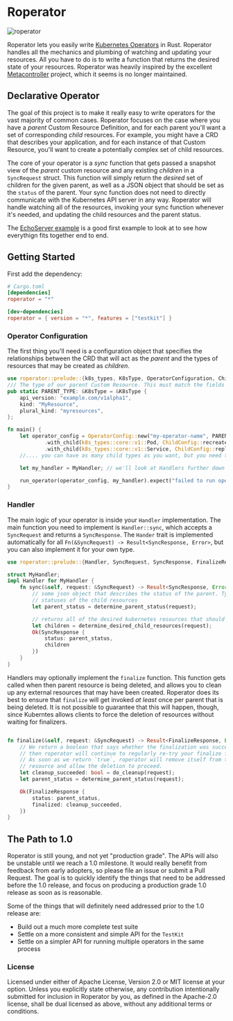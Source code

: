 # Roperator

![roperator](https://docs.rs/roperator/badge.svg)

Roperator lets you easily write [Kubernetes Operators](https://kubernetes.io/docs/concepts/extend-kubernetes/operator/) in Rust. Roperator handles all the mechanics and plumbing of watching and updating your resources. All you have to do is to write a function that returns the desired state of your resources. Roperator was heavily inspired by the excellent [Metacontroller](https://github.com/GoogleCloudPlatform/metacontroller) project, which it seems is no longer maintained.

## Declarative Operator

The goal of this project is to make it really easy to write operators for the vast majority of common cases. Roperator focuses on the case where you have a _parent_ Custom Resource Definition, and for each parent you'll want a set of corresponding _child_ resources. For example, you might have a CRD that describes your application, and for each instance of that Custom Resource, you'll want to create a potentially complex set of child resources.

The core of your operator is a _sync_ function that gets passed a snapshot view of the _parent_ custom resource and any existing _children_ in a `SyncRequest` struct. This function will simply return the _desired_ set of children for the given parent, as well as a JSON object that should be set as the `status` of the parent. Your sync function does not need to directly communicate with the Kubernetes API server in any way. Roperator will handle watching all of the resources, invoking your sync function whenever it's needed, and updating the child resources and the parent status.

The [EchoServer example](examples/echo-server/README.md) is a good first example to look at to see how everythign fits together end to end.

## Getting Started

First add the dependency:

```toml
# Cargo.toml
[dependencies]
roperator = "*"

[dev-dependencies]
roperator = { version = "*", features = ["testkit"] }
```

### Operator Configuration

The first thing you'll need is a configuration object that specifies the relationships between the CRD that will act as the _parent_ and the types of resources that may be created as _children_.

```rust
use roperator::prelude::{k8s_types, K8sType, OperatorConfiguration, ChildConfig, run_operator};
/// The type of our parent Custom Resource. This must match the fields provided in the CRD
pub static PARENT_TYPE: &K8sType = &K8sType {
    api_version: "example.com/v1alpha1",
    kind: "MyResource",
    plural_kind: "myresources",
};

fn main() {
    let operator_config = OperatorConfig::new("my-operator-name", PARENT_TYPE)
            .with_child(k8s_types::core::v1::Pod, ChildConfig::recreate())
            .with_child(k8s_types::core::v1::Service, ChildConfig::replace());
    //.... you can have as many child types as you want, but you need to specify all of the types that you may create ahead of time

    let my_handler = MyHandler; // we'll look at Handlers further down

    run_operator(operator_config, my_handler).expect("failed to run operator");
}
```

### Handler

The main logic of your operator is inside your `Handler` implementation. The main function you need to implement is `Handler::sync`, which accepts a `SyncRequest` and returns a `SyncResponse`. The `Hander` trait is implemented automatically for all `Fn(&SyncRequest) -> Result<SyncResponse, Error>`, but you can also implement it for your own type.

```rust
use roperator::prelude::{Handler, SyncRequest, SyncResponse, FinalizeResponse, Error};

struct MyHandler;
impl Handler for MyHandler {
    fn sync(&self, request: &SyncRequest) -> Result<SyncResponse, Error> {
        // some json object that describes the status of the parent. Typically, this will be determined just based on the
        // statuses of the child resources
        let parent_status = determine_parent_status(request);

        // returns all of the desired kubernetes resources that should correspond to this parent
        let children = determine_desired_child_resources(request);
        Ok(SyncResponse {
            status: parent_status,
            children
        })
    }
}
```

Handlers may optionally implement the `finalize` function. This function gets called when then parent resource is being deleted, and allows you to clean up any external resources that may have been created. Roperator does its best to ensure that `finalize` will get invoked _at least_ once per parent that is being deleted. It is not possible to guarantee that this will happen, though, since Kuberntes allows clients to force the deletion of resources without waiting for finalizers.

```rust

fn finalize(&self, request: &SyncRequest) -> Result<FinalizeResponse, Error> {
    // We return a boolean that says whether the finalization was successful or not. If we return false,
    // then roperator will continue to regularly re-try your finalize function until it succeeds.
    // As soon as we return `true`, roperator will remove itself from the finalizers list of your parent
    // resource and allow the deletion to proceed.
    let cleanup_succeeded: bool = do_cleanup(request);
    let parent_status = determine_parent_status(request);

    Ok(FinalizeResponse {
        status: parent_status,
        finalized: cleanup_succeeded,
    })
}
```

## The Path to 1.0

Roperator is still young, and not yet "production grade". The APIs will also be unstable until we reach a 1.0 milestone. It would really benefit from feedback from early adopters, so please file an issue or submit a Pull Request. The goal is to quickly identify the things that need to be addressed before the 1.0 release, and focus on producing a production grade 1.0 release as soon as is reasonable.

Some of the things that will definitely need addressed prior to the 1.0 release are:

- Build out a much more complete test suite
- Settle on a more consistent and simple API for the `TestKit`
- Settle on a simpler API for running multiple operators in the same process

### License

Licensed under either of Apache License, Version 2.0 or MIT license at your option.
Unless you explicitly state otherwise, any contribution intentionally submitted for inclusion in Roperator by you, as defined in the Apache-2.0 license, shall be dual licensed as above, without any additional terms or conditions.
